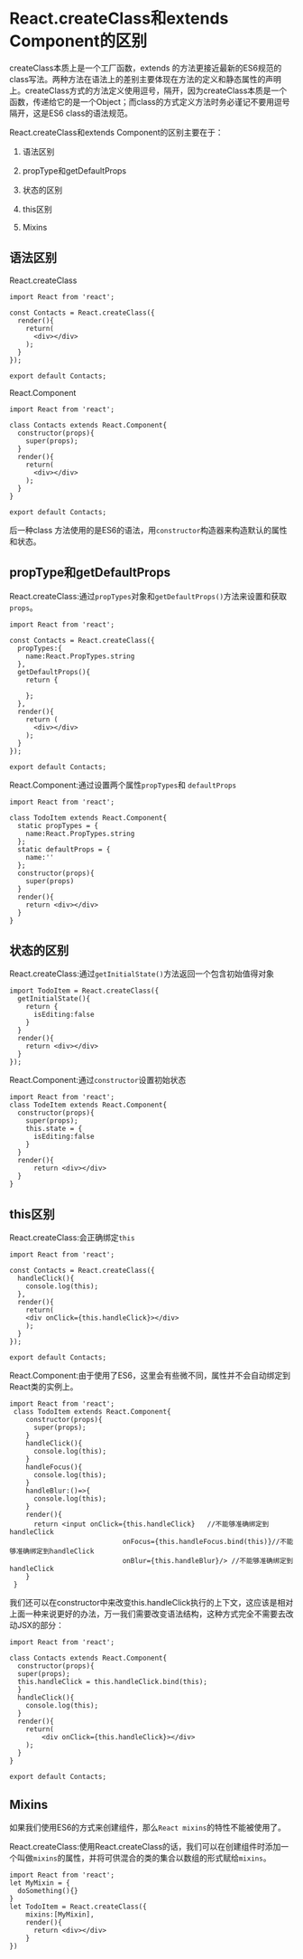 # React.createClass和extends Component的区别

createClass本质上是一个工厂函数，extends 的方法更接近最新的ES6规范的class写法。两种方法在语法上的差别主要体现在方法的定义和静态属性的声明上。createClass方式的方法定义使用逗号，隔开，因为createClass本质是一个函数，传递给它的是一个Object；而class的方式定义方法时务必谨记不要用逗号隔开，这是ES6 class的语法规范。      

React.createClass和extends Component的区别主要在于：    

1. 语法区别

2. propType和getDefaultProps

3. 状态的区别

4. this区别

5. Mixins

## 语法区别

React.createClass    

```
import React from 'react';

const Contacts = React.createClass({
  render(){
    return(
      <div></div>
    );
  }
});

export default Contacts;
```

React.Component      

```
import React from 'react';

class Contacts extends React.Component{
  constructor(props){
    super(props);
  }
  render(){
    return(
      <div></div>
    );
  }
}

export default Contacts;
```

后一种class 方法使用的是ES6的语法，用`constructor`构造器来构造默认的属性和状态。      

## propType和getDefaultProps

React.createClass:通过`propTypes`对象和`getDefaultProps()`方法来设置和获取`props`。     

```
import React from 'react';

const Contacts = React.createClass({
  propTypes:{
    name:React.PropTypes.string
  },
  getDefaultProps(){
    return {

    };
  },
  render(){
    return (
      <div></div>
    );
  }
});

export default Contacts;

```

React.Component:通过设置两个属性`propTypes`和 `defaultProps`   

```
import React from 'react';

class TodoItem extends React.Component{
  static propTypes = {
    name:React.PropTypes.string
  };
  static defaultProps = {
    name:''
  };
  constructor(props){
    super(props)
  }
  render(){
    return <div></div>
  }
}

```

## 状态的区别

React.createClass:通过`getInitialState()`方法返回一个包含初始值得对象   

```
import TodoItem = React.createClass({
  getInitialState(){
    return {
      isEditing:false
    }
  }
  render(){
    return <div></div>
  }
});
```

React.Component:通过`constructor`设置初始状态     

```
import React from 'react';
class TodeItem extends React.Component{
  constructor(props){
    super(props);
    this.state = {
      isEditing:false
    }
  }
  render(){
      return <div></div>
  }
}
```

## this区别

React.createClass:会正确绑定`this`    

```
import React from 'react';

const Contacts = React.createClass({
  handleClick(){
    console.log(this);
  },
  render(){
    return(
    <div onClick={this.handleClick}></div>
    );
  }
});

export default Contacts;
```

React.Component:由于使用了ES6，这里会有些微不同，属性并不会自动绑定到React类的实例上。      

```
import React from 'react';
 class TodoItem extends React.Component{
    constructor(props){
      super(props);
    }
    handleClick(){
      console.log(this);
    }
    handleFocus(){
      console.log(this);
    }
    handleBlur:()=>{
      console.log(this);
    }
    render(){
      return <input onClick={this.handleClick}   //不能够准确绑定到handleClick
                            onFocus={this.handleFocus.bind(this)}//不能够准确绑定到handleClick
                            onBlur={this.handleBlur}/> //不能够准确绑定到handleClick
    }
 }
```

我们还可以在constructor中来改变this.handleClick执行的上下文，这应该是相对上面一种来说更好的办法，万一我们需要改变语法结构，这种方式完全不需要去改动JSX的部分：     

```
import React from 'react';

class Contacts extends React.Component{
  constructor(props){
  super(props);
  this.handleClick = this.handleClick.bind(this);
  }
  handleClick(){
    console.log(this);
  }
  render(){
    return(
        <div onClick={this.handleClick}></div>
    );
  }
}

export default Contacts;
```

## Mixins

如果我们使用ES6的方式来创建组件，那么`React mixins`的特性不能被使用了。      

React.createClass:使用React.createClass的话，我们可以在创建组件时添加一个叫做`mixins`的属性，并将可供混合的类的集合以数组的形式赋给`mixins`。  

```
import React from 'react';
let MyMixin = {
  doSomething(){}
}
let TodoItem = React.createClass({
    mixins:[MyMixin],
    render(){
      return <div></div>
    }
})
```
